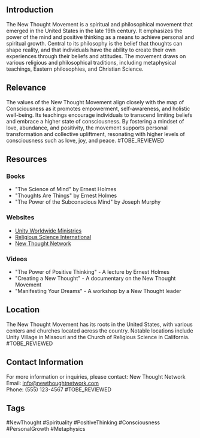## Introduction
The New Thought Movement is a spiritual and philosophical movement that emerged in the United States in the late 19th century. It emphasizes the power of the mind and positive thinking as a means to achieve personal and spiritual growth. Central to its philosophy is the belief that thoughts can shape reality, and that individuals have the ability to create their own experiences through their beliefs and attitudes. The movement draws on various religious and philosophical traditions, including metaphysical teachings, Eastern philosophies, and Christian Science.

## Relevance
The values of the New Thought Movement align closely with the map of Consciousness as it promotes empowerment, self-awareness, and holistic well-being. Its teachings encourage individuals to transcend limiting beliefs and embrace a higher state of consciousness. By fostering a mindset of love, abundance, and positivity, the movement supports personal transformation and collective upliftment, resonating with higher levels of consciousness such as love, joy, and peace. #TOBE_REVIEWED

## Resources

### Books
- "The Science of Mind" by Ernest Holmes
- "Thoughts Are Things" by Ernest Holmes
- "The Power of the Subconscious Mind" by Joseph Murphy

### Websites
- [Unity Worldwide Ministries](https://www.unity.org)
- [Religious Science International](https://www.rsiglobal.org)
- [New Thought Network](https://www.newthoughtnetwork.com)

### Videos
- "The Power of Positive Thinking" - A lecture by Ernest Holmes
- "Creating a New Thought" - A documentary on the New Thought Movement
- "Manifesting Your Dreams" - A workshop by a New Thought leader

## Location
The New Thought Movement has its roots in the United States, with various centers and churches located across the country. Notable locations include Unity Village in Missouri and the Church of Religious Science in California. #TOBE_REVIEWED

## Contact Information
For more information or inquiries, please contact:
New Thought Network  
Email: info@newthoughtnetwork.com  
Phone: (555) 123-4567 #TOBE_REVIEWED

## Tags
#NewThought #Spirituality #PositiveThinking #Consciousness #PersonalGrowth #Metaphysics
